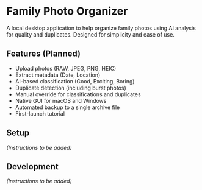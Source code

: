 # Family Photo Organizer

A local desktop application to help organize family photos using AI analysis for quality and duplicates. Designed for simplicity and ease of use.

## Features (Planned)

*   Upload photos (RAW, JPEG, PNG, HEIC)
*   Extract metadata (Date, Location)
*   AI-based classification (Good, Exciting, Boring)
*   Duplicate detection (including burst photos)
*   Manual override for classifications and duplicates
*   Native GUI for macOS and Windows
*   Automated backup to a single archive file
*   First-launch tutorial

## Setup

*(Instructions to be added)*

## Development

*(Instructions to be added)* 